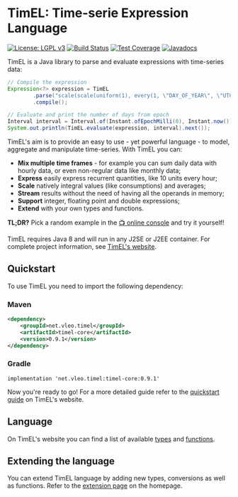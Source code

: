 # TimEL: Time-serie Expression Language
[![License: LGPL v3](https://img.shields.io/badge/License-LGPL%20v3-blue.svg)](https://www.gnu.org/licenses/lgpl-3.0) [![Build Status](https://travis-ci.com/aleofreddi/timel.svg?branch=master)](https://travis-ci.com/aleofreddi/timel) [![Test Coverage](https://codecov.io/gh/aleofreddi/timel/branch/master/graph/badge.svg)](https://codecov.io/gh/aleofreddi/timel) [![Javadocs](https://www.javadoc.io/badge/net.vleo.timel/timel-core.svg)](https://www.javadoc.io/doc/net.vleo.timel/timel-core)

TimEL is a Java library to parse and evaluate expressions with time-series data:

```java
// Compile the expression
Expression<?> expression = TimEL
        .parse("scale(scale(uniform(1), every(1, \"DAY_OF_YEAR\", \"UTC\")))")
        .compile();

// Evaluate and print the number of days from epoch
Interval interval = Interval.of(Instant.ofEpochMilli(0), Instant.now());
System.out.println(TimEL.evaluate(expression, interval).next());
```

TimEL's aim is to provide an easy to use - yet powerful language - to model, aggregate and manipulate time-series. With TimEL you can:

  * **Mix multiple time frames** - for example you can sum daily data with hourly data, or even non-regular data like monthly data;
  * **Express** easily express recurrent quantities, like 10 units every hour;
  * **Scale** natively integral values (like consumptions) and averages;
  * **Stream** results without the need of having all the operands in memory;
  * **Support** integer, floating point and double expressions;
  * **Extend** with your own types and functions.

**TL;DR?** Pick a random example in the [📺 online console](https://timel.vleo.net/console) and try it yourself!

TimEL requires Java 8 and will run in any J2SE or J2EE container.  For complete project information, see [TimEL's website](https://timel.vleo.net).

## Quickstart

To use TimEL you need to import the following dependency:

### Maven
```xml
<dependency>
    <groupId>net.vleo.timel</groupId>
    <artifactId>timel-core</artifactId>
    <version>0.9.1</version>
</dependency>
```

### Gradle
```
implementation 'net.vleo.timel:timel-core:0.9.1'
```

Now you're ready to go! For a more detailed guide refer to the [quickstart guide](https://timel.vleo.net/dokuwiki/doku.php/quickstart) on TimEL's website.

## Language

On TimEL's website you can find a list of available [types](https://timel.vleo.net/dokuwiki/doku.php/data_types) and [functions](https://timel.vleo.net/dokuwiki/doku.php/functions).

## Extending the language

You can extend TimEL language by adding new types, conversions as well as functions. Refer to the [extension page](http://timel.vleo.net/dokuwiki/doku.php/extensions) on the homepage.
